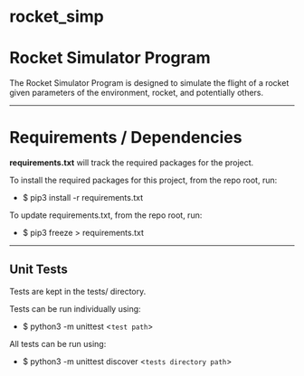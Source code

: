 # rocket_simp
# Rocket Simulator Program

The Rocket Simulator Program is designed to simulate the flight of a rocket
given parameters of the environment, rocket, and potentially others.


<hr />

# Requirements / Dependencies

<strong>requirements.txt</strong> will track the required packages for the project.

To install the required packages for this project, from the repo root, run:
  - $ pip3 install -r requirements.txt

To update requirements.txt, from the repo root, run:
  - $ pip3 freeze > requirements.txt

<hr />

## Unit Tests
Tests are kept in the tests/ directory.

Tests can be run individually using:
  - $ python3 -m unittest <`test path`>

All tests can be run using:
  - $ python3 -m unittest discover <`tests directory path`>
